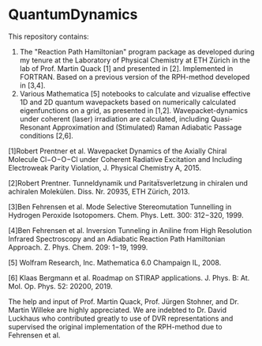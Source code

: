 # QuantumDynamics
This repository contains: 
1. The "Reaction Path Hamiltonian" program package as developed during my tenure at the Laboratory of Physical Chemistry at ETH Zürich in the lab of Prof. Martin Quack [1]
and presented in [2]. Implemented in FORTRAN. Based on a previous version of the RPH-method developed in [3,4].
2. Various Mathematica [5] notebooks to calculate and vizualise effective 1D and 2D quantum wavepackets based on numerically calculated eigenfunctions on a grid, as presented in [1,2]. Wavepacket-dynamics under coherent (laser) irradiation are calculated, including Quasi-Resonant Approximation and (Stimulated) Raman Adiabatic Passage conditions [2,6].

[1]Robert Prentner et al. Wavepacket Dynamics of the Axially Chiral Molecule Cl−O−O−Cl under Coherent Radiative Excitation and Including Electroweak Parity Violation, J. Physical Chemistry A, 2015.

[2]Robert Prentner. Tunneldynamik und Paritaẗsverletzung in chiralen und achiralen Molekülen. Diss. Nr. 20935, ETH Zürich, 2013.

[3]Ben Fehrensen et al. Mode Selective Stereomutation Tunnelling in Hydrogen Peroxide Isotopomers. Chem. Phys. Lett. 300: 312−320, 1999.

[4]Ben Fehrensen et al. Inversion Tunneling in Aniline from High Resolution Infrared Spectroscopy and an Adiabatic Reaction Path Hamiltonian Approach. Z. Phys. Chem. 209: 1−19, 1999.

[5] Wolfram Research, Inc. Mathematica 6.0 Champaign IL, 2008.

[6] Klaas Bergmann et al. Roadmap on STIRAP applications. J. Phys. B: At. Mol. Op. Phys. 52: 20200, 2019.


The help and input of Prof. Martin Quack, Prof. Jürgen Stohner, and Dr. Martin Willeke are highly appreciated. We are indebted to Dr. David Luckhaus who contributed greatly to use of DVR representations and supervised the original implementation of the RPH-method due to Fehrensen et al. 

